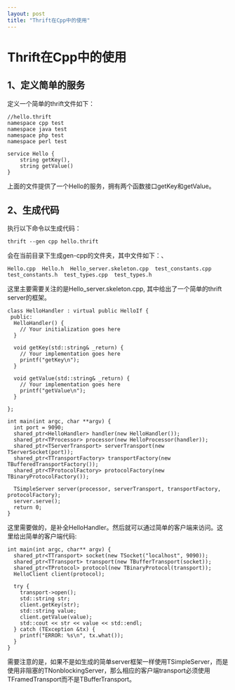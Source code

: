 ```yaml
---
layout: post
title: "Thrift在Cpp中的使用"
---
```


Thrift在Cpp中的使用
===================
1、定义简单的服务
-------------------
定义一个简单的thrift文件如下：

    //hello.thrift
    namespace cpp test
    namespace java test
    namespace php test
    namespace perl test

    service Hello {
        string getKey(),
        string getValue()
    }
上面的文件提供了一个Hello的服务，拥有两个函数接口getKey和getValue。

2、生成代码
---------------------
执行以下命令以生成代码：

    thrift --gen cpp hello.thrift
会在当前目录下生成gen-cpp的文件夹，其中文件如下：、

    Hello.cpp  Hello.h  Hello_server.skeleton.cpp  test_constants.cpp  test_constants.h  test_types.cpp  test_types.h
这里主要需要关注的是Hello_server.skeleton.cpp, 其中给出了一个简单的thrift server的框架。

    class HelloHandler : virtual public HelloIf {
     public:
      HelloHandler() {
        // Your initialization goes here
      }
    
      void getKey(std::string& _return) {
        // Your implementation goes here
        printf("getKey\n");
      }

      void getValue(std::string& _return) {
        // Your implementation goes here
        printf("getValue\n");
      }

    };

    int main(int argc, char **argv) {
      int port = 9090;
      shared_ptr<HelloHandler> handler(new HelloHandler());
      shared_ptr<TProcessor> processor(new HelloProcessor(handler));
      shared_ptr<TServerTransport> serverTransport(new TServerSocket(port));
      shared_ptr<TTransportFactory> transportFactory(new TBufferedTransportFactory());
      shared_ptr<TProtocolFactory> protocolFactory(new TBinaryProtocolFactory());

      TSimpleServer server(processor, serverTransport, transportFactory, protocolFactory);
      server.serve();
      return 0;
    }
这里需要做的，是补全HelloHandler。然后就可以通过简单的客户端来访问。这里给出简单的客户端代码:

    int main(int argc, char** argv) {
      shared_ptr<TTransport> socket(new TSocket("localhost", 9090));
      shared_ptr<TTransport> transport(new TBufferTransport(socket));
      shared_ptr<TProtocol> protocol(new TBinaryProtocol(transport));
      HelloClient client(protocol);

      try {
        transport->open();
        std::string str;
        client.getKey(str);
        std::string value;
        client.getValue(value);
        std::cout << str << value << std::endl;
      } catch (TException &tx) {
        printf("ERROR: %s\n", tx.what());
      }
    }

需要注意的是，如果不是如生成的简单server框架一样使用TSimpleServer，而是使用非阻塞的TNonblockingServer，那么相应的客户端transport必须使用TFramedTransport而不是TBufferTransport。